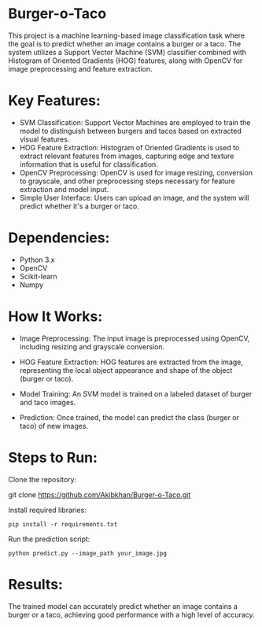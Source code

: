 # Burger-o-Taco
This project is a machine learning-based image classification task where the goal is to predict whether an image contains a burger or a taco. The system utilizes a Support Vector Machine (SVM) classifier combined with Histogram of Oriented Gradients (HOG) features, along with OpenCV for image preprocessing and feature extraction.

# Key Features:
- SVM Classification: Support Vector Machines are employed to train the model to distinguish between burgers and tacos based on extracted visual features.
- HOG Feature Extraction: Histogram of Oriented Gradients is used to extract relevant features from images, capturing edge and texture information that is useful for classification.
- OpenCV Preprocessing: OpenCV is used for image resizing, conversion to grayscale, and other preprocessing steps necessary for feature extraction and model input.
- Simple User Interface: Users can upload an image, and the system will predict whether it's a burger or taco.

# Dependencies:

- Python 3.x
- OpenCV
- Scikit-learn
- Numpy

# How It Works:

- Image Preprocessing: The input image is preprocessed using OpenCV, including resizing and grayscale conversion.

- HOG Feature Extraction: HOG features are extracted from the image, representing the local object appearance and shape of the object (burger or taco).

- Model Training: An SVM model is trained on a labeled dataset of burger and taco images.

- Prediction: Once trained, the model can predict the class (burger or taco) of new images.

# Steps to Run:

Clone the repository:

git clone https://github.com/Akibkhan/Burger-o-Taco.git


Install required libraries:

`` pip install -r requirements.txt ``
 

Run the prediction script:

`` python predict.py --image_path your_image.jpg ``

# Results:

The trained model can accurately predict whether an image contains a burger or a taco, achieving good performance with a high level of accuracy.
